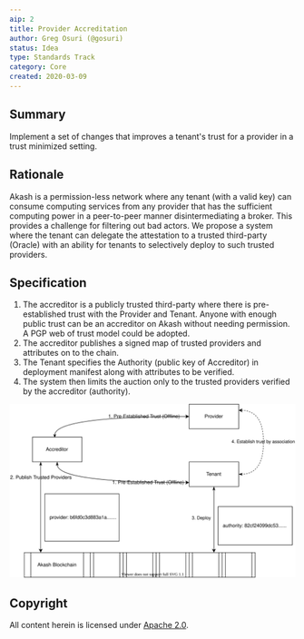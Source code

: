 ```yaml
---
aip: 2
title: Provider Accreditation
author: Greg Osuri (@gosuri)
status: Idea
type: Standards Track
category: Core
created: 2020-03-09
---
```


## Summary
Implement a set of changes that improves a tenant's trust for a provider in a trust minimized setting.


## Rationale
Akash is a permission-less network where any tenant (with a valid key) can consume computing services from any provider that has the sufficient computing power in a peer-to-peer manner disintermediating a broker. This provides a challenge for filtering out bad actors. We propose a system where the tenant can delegate the attestation to a trusted third-party (Oracle) with an ability for tenants to selectively deploy to such trusted providers. 

## Specification
1. The accreditor is a publicly trusted third-party where there is pre-established trust with the Provider and Tenant. Anyone with enough public trust can be an accreditor on Akash without needing permission. A PGP web of trust model could be adopted.
2. The accreditor publishes a signed map of trusted providers and attributes on to the chain.
3. The Tenant specifies the Authority (public key of Accreditor) in deployment manifest along with attributes to be verified.
4. The system then limits the auction only to the trusted providers verified by the accreditor (authority).

![Provider accredation](../assets/aip-2/wot.svg)

## Copyright

All content herein is licensed under [Apache 2.0](https://www.apache.org/licenses/LICENSE-2.0).

